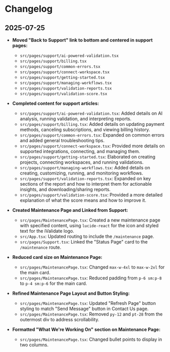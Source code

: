 # Changelog

## 2025-07-25

- **Moved "Back to Support" link to bottom and centered in support pages:**
  - `src/pages/support/ai-powered-validation.tsx`
  - `src/pages/support/billing.tsx`
  - `src/pages/support/common-errors.tsx`
  - `src/pages/support/connect-workspace.tsx`
  - `src/pages/support/getting-started.tsx`
  - `src/pages/support/managing-workflows.tsx`
  - `src/pages/support/validation-reports.tsx`
  - `src/pages/support/validation-score.tsx`

- **Completed content for support articles:**
  - `src/pages/support/ai-powered-validation.tsx`: Added details on AI analysis, running validation, and interpreting reports.
  - `src/pages/support/billing.tsx`: Added details on updating payment methods, canceling subscriptions, and viewing billing history.
  - `src/pages/support/common-errors.tsx`: Expanded on common errors and added general troubleshooting tips.
  - `src/pages/support/connect-workspace.tsx`: Provided more details on supported integrations, connecting, and managing them.
  - `src/pages/support/getting-started.tsx`: Elaborated on creating projects, connecting workspaces, and running validations.
  - `src/pages/support/managing-workflows.tsx`: Added details on creating, customizing, running, and monitoring workflows.
  - `src/pages/support/validation-reports.tsx`: Expanded on key sections of the report and how to interpret them for actionable insights, and downloading/sharing reports.
  - `src/pages/support/validation-score.tsx`: Provided a more detailed explanation of what the score means and how to improve it.

- **Created Maintenance Page and Linked from Support:**
  - `src/pages/MaintenancePage.tsx`: Created a new maintenance page with specified content, using `lucide-react` for the icon and styled text for the iValidate logo.
  - `src/App.tsx`: Updated routing to include the `/maintenance` page.
  - `src/pages/Support.tsx`: Linked the "Status Page" card to the `/maintenance` route.

- **Reduced card size on Maintenance Page:**
  - `src/pages/MaintenancePage.tsx`: Changed `max-w-4xl` to `max-w-2xl` for the main card.
  - `src/pages/MaintenancePage.tsx`: Reduced padding from `p-6 sm:p-8` to `p-4 sm:p-6` for the main card.

- **Refined Maintenance Page Layout and Button Styling:**
  - `src/pages/MaintenancePage.tsx`: Updated "Refresh Page" button styling to match "Send Message" button in Contact Us page.
  - `src/pages/MaintenancePage.tsx`: Removed `py-12` and `pt-28` from the outermost div to address scrollability.

- **Formatted "What We're Working On" section on Maintenance Page:**
  - `src/pages/MaintenancePage.tsx`: Changed bullet points to display in two columns.